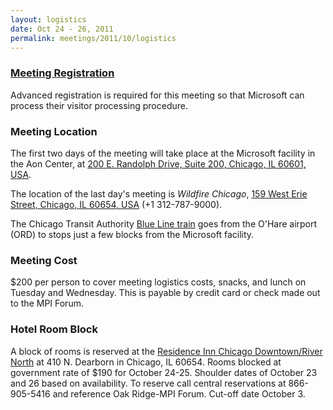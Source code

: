 ```yaml
---
layout: logistics
date: Oct 24 - 26, 2011
permalink: meetings/2011/10/logistics
---
```


### [Meeting Registration](https://www.ornl.gov/ccsd_registrations/nccs_mpi_forums/)

Advanced registration is required for this meeting so that Microsoft
can process their visitor processing procedure.

### Meeting Location

The first two days of the meeting will take place at the Microsoft facility in the Aon Center, at [200 E. Randolph Drive, Suite 200, Chicago, IL 60601, USA](http://maps.google.com/maps?q=200+E.+Randolph+Drive,+Suite+200,+Chicago,+IL+60601,+USA&ll=41.884739,-87.621996&spn=0.010368,0.021329&hnear=200+E+Randolph+St,+Chicago,+Cook,+Illinois+60601&gl=us&t=m&z=16&vpsrc=).

The location of the last day's meeting is _Wildfire Chicago_, [159 West Erie Street, Chicago, IL 60654, USA](http://maps.google.com/maps?q=159+West+Erie+Street,Chicago,+IL+60654&hnear=159+W+Erie+St,+Chicago,+Illinois+60654&gl=us&t=m&z=16&vpsrc=0) (+1 312-787-9000).

The Chicago Transit Authority [Blue Line train](http://www.transitchicago.com/riding_cta/systemguide/blueline.aspx) goes from the O'Hare airport (ORD) to stops just a few blocks from the Microsoft facility.

### Meeting Cost

$200 per person to cover meeting logistics
costs, snacks, and lunch on Tuesday and Wednesday.
This is payable by credit card or check made out to the
MPI Forum.

### Hotel Room Block

A block of rooms is reserved at the [Residence Inn Chicago Downtown/River North](
http://www.marriott.com/hotels/travel/chirn-residence-inn-chicago-downtown-river-north/?toDate=7/20/11&groupCode=mpimpia&fromDate=7/18/11&app=resvlink) at 410 N. Dearborn in Chicago, IL 60654\. Rooms blocked at government rate of $190 for October 24-25\. Shoulder dates of October 23 and 26 based on availability. To reserve call central reservations at 866-905-5416 and reference Oak Ridge-MPI Forum. Cut-off date October 3.